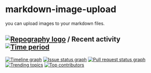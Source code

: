 # markdown-image-upload

you can upload images to your markdown files.


## [![Repography logo](https://images.repography.com/logo.svg)](https://repography.com) / Recent activity [![Time period](https://images.repography.com/24639508/Maidang1/markdown-image-upload/recent-activity/02afa6fa5afc4d787cff7501af856ac6_badge.svg)](https://repography.com)
[![Timeline graph](https://images.repography.com/24639508/Maidang1/markdown-image-upload/recent-activity/02afa6fa5afc4d787cff7501af856ac6_timeline.svg)](https://github.com/Maidang1/markdown-image-upload/commits)
[![Issue status graph](https://images.repography.com/24639508/Maidang1/markdown-image-upload/recent-activity/02afa6fa5afc4d787cff7501af856ac6_issues.svg)](https://github.com/Maidang1/markdown-image-upload/issues)
[![Pull request status graph](https://images.repography.com/24639508/Maidang1/markdown-image-upload/recent-activity/02afa6fa5afc4d787cff7501af856ac6_prs.svg)](https://github.com/Maidang1/markdown-image-upload/pulls)
[![Trending topics](https://images.repography.com/24639508/Maidang1/markdown-image-upload/recent-activity/02afa6fa5afc4d787cff7501af856ac6_words.svg)](https://github.com/Maidang1/markdown-image-upload/commits)
[![Top contributors](https://images.repography.com/24639508/Maidang1/markdown-image-upload/recent-activity/02afa6fa5afc4d787cff7501af856ac6_users.svg)](https://github.com/Maidang1/markdown-image-upload/graphs/contributors)

